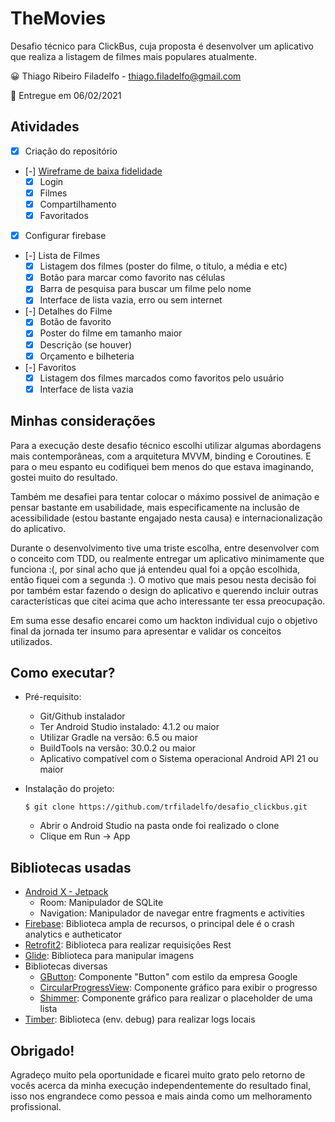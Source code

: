 # TheMovies

Desafio técnico para ClickBus, cuja proposta é desenvolver um aplicativo que realiza a listagem de filmes mais populares atualmente.

😀 Thiago Ribeiro Filadelfo - thiago.filadelfo@gmail.com

📅 Entregue em 06/02/2021

## Atividades
- [x] Criação do repositório
- [-] [Wireframe de baixa fidelidade](https://drive.google.com/drive/folders/17166I946hM3d9ZtXH7EKZn6PzbNGGyx_?usp=sharing) 
    - [x] Login
    - [x] Filmes
    - [x] Compartilhamento
    - [x] Favoritados
- [x] Configurar firebase
- [-] Lista de Filmes
    - [x] Listagem dos filmes (poster do filme, o título, a média e etc)
    - [x] Botão para marcar como favorito nas células
    - [x] Barra de pesquisa para buscar um filme pelo nome
    - [x] Interface de lista vazia, erro ou sem internet
- [-] Detalhes do Filme
    - [x] Botão de favorito
    - [x] Poster do filme em tamanho maior
    - [x] Descrição (se houver)
    - [x] Orçamento e bilheteria
- [-] Favoritos
    - [x] Listagem dos filmes marcados como favoritos pelo usuário
    - [x] Interface de lista vazia
    
## Minhas considerações
Para a execução deste desafio técnico escolhi utilizar algumas abordagens mais contemporâneas, com a arquitetura MVVM, binding e Coroutines. E para o meu espanto eu codifiquei bem menos do que estava imaginando, gostei muito do resultado.

Também me desafiei para tentar colocar o máximo possivel de animação e pensar bastante em usabilidade, mais especificamente na inclusão de acessibilidade (estou bastante engajado nesta causa) e internacionalização do aplicativo.

Durante o desenvolvimento tive uma triste escolha, entre desenvolver com o conceito com TDD, ou realmente entregar um aplicativo minimamente que funciona :(, por sinal acho que já entendeu qual foi a opção escolhida, então fiquei com a segunda :). O motivo que mais pesou nesta decisão foi por também estar fazendo o design do aplicativo e querendo incluir outras características que citei acima que acho interessante ter essa preocupação.

Em suma esse desafio encarei como um hackton individual cujo o objetivo final da jornada ter insumo para apresentar e validar os conceitos utilizados. 

 
## Como executar?
- Pré-requisito:
    - Git/Github instalador
    - Ter Android Studio instalado: 4.1.2 ou maior
    - Utilizar Gradle na versão: 6.5 ou maior
    - BuildTools na versão: 30.0.2 ou maior
    - Aplicativo compatível com o Sistema operacional Android API 21 ou maior
    
- Instalação do projeto:
    ```
    $ git clone https://github.com/trfiladelfo/desafio_clickbus.git
    ```
    - Abrir o Android Studio na pasta onde foi realizado o clone
    - Clique em Run -> App
 
## Bibliotecas usadas
- [Android X - Jetpack](https://developer.android.com/jetpack)
    - Room: Manipulador de SQLite
    - Navigation: Manipulador de navegar entre fragments e activities
- [Firebase](https://firebase.google.com/?hl=pt-br): Biblioteca ampla de recursos, o principal dele é o crash analytics e autheticator
- [Retrofit2](https://square.github.io/retrofit/): Biblioteca para realizar requisições Rest
- [Glide](https://bumptech.github.io/glide/): Biblioteca para manipular imagens
- Bibliotecas diversas
    - [GButton](https://github.com/TutorialsAndroid/GButton): Componente "Button" com estilo da empresa Google
    - [CircularProgressView](https://github.com/shubhamnandanwar/CircularProgressView): Componente gráfico para exibir o progresso
    - [Shimmer](http://facebook.github.io/shimmer-android/): Componente gráfico para realizar o placeholder de uma lista
- [Timber](https://github.com/JakeWharton/timber): Biblioteca (env. debug) para realizar logs locais

## Obrigado!
Agradeço muito pela oportunidade e ficarei muito grato pelo retorno de vocês acerca da minha execução independentemente do resultado final, isso nos engrandece como pessoa e mais ainda como um melhoramento profissional.